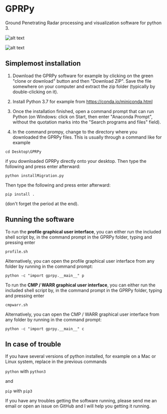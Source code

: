 # GPRPy
Ground Penetrating Radar processing and visualization software for python 3.

![alt text](https://github.com/NSGeophysics/GPRPy/blob/master/profileGUI.png)

![alt text](https://github.com/NSGeophysics/GPRPy/blob/master/CWGUI.png)


## Simplemost installation

1) Download the GPRPy software for example by clicking on the green "clone or download" 
button and then "Download ZIP". Save the file somewhere on your computer and extract the 
zip folder (typically by double-clicking on it).

2) Install Python 3.7 for example from https://conda.io/miniconda.html

3) Once the installation finished, open a command prompt that can run Python
(on Windows: click on Start, then enter "Anaconda Prompt", without the 
quotation marks into the "Search programs and files" field).

4) In the command prompy, change to the directory  where you downloaded the GPRPy files.
This is usually through a command like for example

`cd Desktop\GPRPy`

if you downloaded GPRPy directly onto your desktop. Then type the following and press enter
afterward:

`python installMigration.py`

Then type the following and press enter
afterward:

`pip install .`

(don't forget the period at the end).

## Running the software
To run the **profile graphical user interface**, you can either run the included shell script 
by, in the command prompt in the GPRPy folder, typing and pressing enter

`profile.sh`

Alternatively, you can open the profile graphical user interface from any folder by running in the command prompt:

`python -c "import gprpy.__main__" p`
 
To run the **CMP / WARR graphical user interface**, you can either run the included shell script 
by, in the command prompt in the GPRPy folder, typing and pressing enter

`cmpwarr.sh`

Alternatively, you can open the CMP / WARR graphical user interface from any folder by running in the command prompt:

`python -c "import gprpy.__main__" c`

## In case of trouble

If you have several versions of python installed, for example on a Mac or Linux system, 
replace in the previous commands

`python` with `python3`

and 

`pip` with `pip3`

If you have any troubles getting the software running, please send me an email or open an issue
on GitHub and I will help you getting it running.


